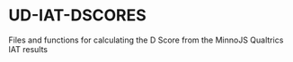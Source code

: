 # UD-IAT-DSCORES
Files and functions for calculating the D Score from the MinnoJS Qualtrics IAT results
